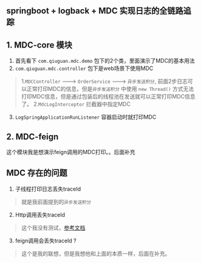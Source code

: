 ## springboot + logback + MDC 实现日志的全链路追踪

## 1. MDC-core 模块
1. 首先看下 `com.qiuguan.mdc.demo` 包下的2个类，里面演示了MDC的基本用法
2. `com.qiuguan.mdc.controller` 包下是web场景下使用MDC
> 1.`MDCController` ---> `OrderService` ---> `异步发送积分`, 前面2步日志可以正常打印MDC的信息，但是`异步发送积分` 中使用 `new Thread()` 方式无法打印MDC信息，但是通过包装后的线程池在发送就可以正常打印MDC信息了。
> 2.`MdcLogInterceptor` 拦截器中指定MDC

3. `LogSpringApplicationRunListener` 容器启动时就打印MDC


## 2. MDC-feign
这个模块我是想演示feign调用的MDC打印。。后面补充



## MDC 存在的问题
1. 子线程打印日志丢失traceId
> 就是我前面提到的`异步发送积分`

2. Http调用丢失traceId
> 这个我没有测试，[参考文档](https://juejin.cn/post/7074461710030995492)

3. feign调用会丢失traceId ?
> 这个是我的联想，但是我想他和上面的本质一样，后面在补充。
